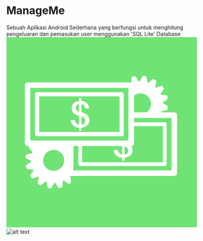 # ManageMe
Sebuah Aplikasi Android Sederhana yang berfungsi untuk menghitung pengeluaran dan pemasukan user menggunakan 'SQL Lite' Database
![alt text](https://github.com/Maulidito/ManageMe/blob/master/Logo/Manameme_Logo.png "Logo Manage Me")
![alt text](https://upload.wikimedia.org/wikipedia/commons/3/38/SQLite370.svg "Sql Lite")

